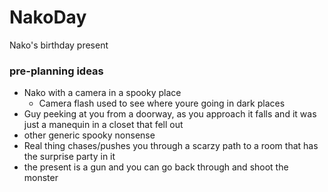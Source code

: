 # NakoDay
Nako's birthday present

### pre-planning ideas
- Nako with a camera in a spooky place
  - Camera flash used to see where youre going in dark places
- Guy peeking at you from a doorway, as you approach it falls and it was just a manequin in a closet that fell out
- other generic spooky nonsense
- Real thing chases/pushes you through a scarzy path to a room that has the surprise party in it
- the present is a gun and you can go back through and shoot the monster
